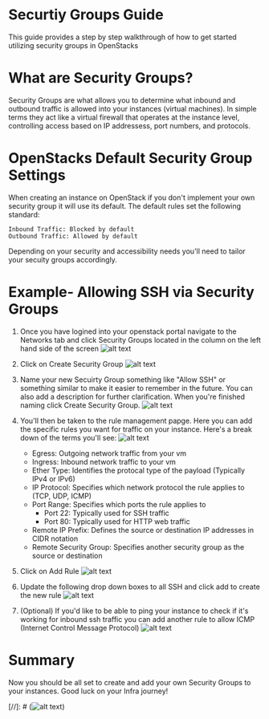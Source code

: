 # Securtiy Groups Guide

This guide provides a step by step walkthrough of how to get started utilizing security groups in OpenStacks


# What are Security Groups?

Security Groups are what allows you to determine what inbound and outbound traffic is allowed into your instances (virtual machines).
In simple terms they act like a virtual firewall that operates at the instance level, controlling access based on IP addressess, port numbers, and protocols.


# OpenStacks Default Security Group Settings

When creating an instance on OpenStack if you don't implement your own security group it will use its default.
The default rules set the following standard:

```
Inbound Traffic: Blocked by default
Outbound Traffic: Allowed by default
```
Depending on your security and accessibility needs you'll need to tailor your secuity groups accordingly.


# Example- Allowing SSH via Security Groups

1. Once you have logined into your openstack portal navigate to the Networks tab and click Security Groups located in the column on the left hand side of the screen ![alt text](../img/Security-Groups/Networks-Tab.png)

2. Click on Create Security Group
![alt text](../img/Security-Groups/Create-Security-Group.png)

3. Name your new Secuirty Group something like "Allow SSH" or something similar to make it easier to remember in the future. You can also add a description for further clarification. When you're finished naming click Create Security Group.
![alt text](../img/Security-Groups/Naming-Sec-Group.png)

4. You'll then be taken to the rule management papge. Here you can add the specific rules you want for traffic on your instance. Here's a break down of the terms you'll see:
![alt text](../img/Security-Groups/Rules-Explained.png)
    - Egress: Outgoing network traffic from your vm
    - Ingress: Inbound network traffic to your vm
    - Ether Type: Identifies the protocal type of the payload (Typically IPv4 or IPv6)
    - IP Protocol: Specifies which network protocol the rule applies to (TCP, UDP, ICMP)
    - Port Range: Specifies which ports the rule applies to
        - Port 22: Typically used for SSH traffic
        - Port 80: Typically used for HTTP web traffic
    - Remote IP Prefix: Defines the source or destination IP addresses in CIDR notation
    - Remote Security Group: Specifies another security group as the source or destination

5. Click on Add Rule
![alt text](../img/Security-Groups/Add-Rule.png)

6. Update the following drop down boxes to all SSH and click add to create the new rule
![alt text](../img/Security-Groups/Modifiying-Rule.png)

7. (Optional) If you'd like to be able to ping your instance to check if it's working for inbound ssh traffic you can add another rule to allow ICMP (Internet Control Message Protocol)
![alt text](../img/Security-Groups/Adding-ICMP.png)



# Summary
Now you should be all set to create and add your own Security Groups to your instances. Good luck on your Infra journey!

[//]: # (![alt text](../img/Security-Groups/Hack.png#center))
